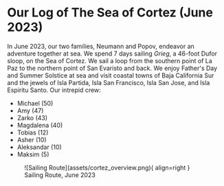 # Our Log of The Sea of Cortez (June 2023)

In June 2023, our two families, Neumann and Popov, endeavor an adventure together at sea. We spend 7 days sailing _Grieg_, a 46-foot Dufor sloop, on the Sea of Cortez. We sail a loop from the southern point of La Paz to the northern point of San Evaristo and back. We enjoy Father's Day and Summer Solstice at sea and visit coastal towns of Baja California Sur and the jewels of Isla Partida, Isla San Francisco, Isla San Jose, and Isla Espiritu Santo. Our intrepid crew:

- Michael (50)
- Amy (47)
- Zarko (43)
- Magdalena (40)
- Tobias (12)
- Asher (10)
- Aleksandar (10)
- Maksim (5)

<figure markdown>
  ![Sailing Route](assets/cortez_overview.png){ align=right }
  <figcaption>Sailing Route, June 2023</figcaption>
</figure>
